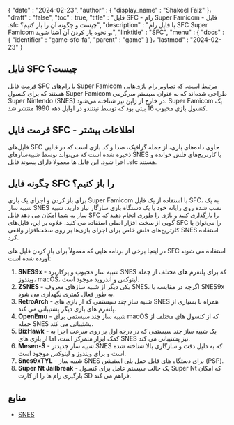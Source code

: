 {
  "date" : "2024-02-23",
  "author" : {
    "display_name" : "Shakeel Faiz"
}،
  "draft" : "false",
  "toc" : true,
  "title" : "فایل SFC - رام Super Famicom - فایل .sfc چیست و چگونه آن را باز کنیم؟",
  "description" : "با فایل رام SFC Super Famicom و نحوه باز کردن آن آشنا شوید.",
  "linktitle" : "SFC",
  "menu" : {
    "docs" : {
      "identifier" : "game-sfc-fa",
      "parent" : "game"
}
}،
  "lastmod" : "2024-02-23"
}

## فایل SFC چیست؟

فرمت فایل SFC با رام‌های Super Famicom مرتبط است، که تصاویر رام بازی‌هایی هستند که برای کنسول Super Famicom طراحی شده‌اند که به عنوان سیستم سرگرمی Super Nintendo (SNES) در خارج از ژاپن نیز شناخته می‌شود. Super Famicom یک کنسول بازی محبوب 16 بیتی بود که توسط نینتندو در اوایل دهه 1990 منتشر شد.

## فرمت فایل SFC - اطلاعات بیشتر

فایل‌های SFC حاوی داده‌های بازی، از جمله گرافیک، صدا و کد بازی است که در قالبی ذخیره شده است که می‌تواند توسط شبیه‌سازهای SNES یا کارتریج‌های فلش خوانده و اجرا شود. این فایل ها معمولا دارای پسوند فایل .sfc هستند.

## چگونه فایل SFC را باز کنیم؟

برای باز کردن و اجرای یک بازی Super Famicom با استفاده از یک فایل SFC، به یک شبیه ساز SNES نصب شده روی رایانه خود یا یک دستگاه بازی سازگار نیاز دارید. شبیه ساز به شما امکان می دهد فایل SFC را بارگذاری کنید و بازی را طوری انجام دهید که گویی از سخت افزار اصلی استفاده می کنید. علاوه بر این، فایل‌های SFC را می‌توان با کارتریج‌های فلش خاص برای اجرای بازی‌ها بر روی سخت‌افزار واقعی SNES استفاده کرد.

در اینجا برخی از برنامه هایی که معمولاً برای باز کردن فایل های SFC استفاده می شوند آورده شده است:

1.  **SNES9x** - شبیه ساز محبوب و پرکاربرد SNES که برای پلتفرم های مختلف از جمله ویندوز، macOS، لینوکس و اندروید موجود است.
1.  **ZSNES** - یکی دیگر از شبیه سازهای معروف SNES، اگرچه در مقایسه با SNES9x به طور فعال کمتری نگهداری می شود.
1.  **RetroArch** - شبیه ساز چند سیستمی که از بازی های SNES همراه با بسیاری از پلتفرم های بازی دیگر پشتیبانی می کند.
1.  **OpenEmu** - شبیه ساز چند سیستمی برای macOS که از کنسول های مختلف از جمله SNES پشتیبانی می کند.
1.  **BizHawk** - یک شبیه ساز چند سیستمی که در درجه اول بر روی سرعت اجرا به کمک ابزار متمرکز است، اما از بازی های SNES نیز پشتیبانی می کند.
1.  **Mesen-S** - شبیه ساز جدیدتر SNES که به دلیل دقت و سازگاری بالا شناخته شده است و برای ویندوز و لینوکس موجود است.
1.  **Snes9xTYL** - شبیه ساز SNES برای دستگاه های قابل حمل پلی استیشن (PSP).
1.  **Super Nt Jailbreak** - یک حالت سیستم عامل برای کنسول Super Nt که امکان بارگیری رام ها را از کارت SD فراهم می کند.

## منابع
* [SNES](https://en.wikipedia.org/wiki/Nintendo_Entertainment_System)


